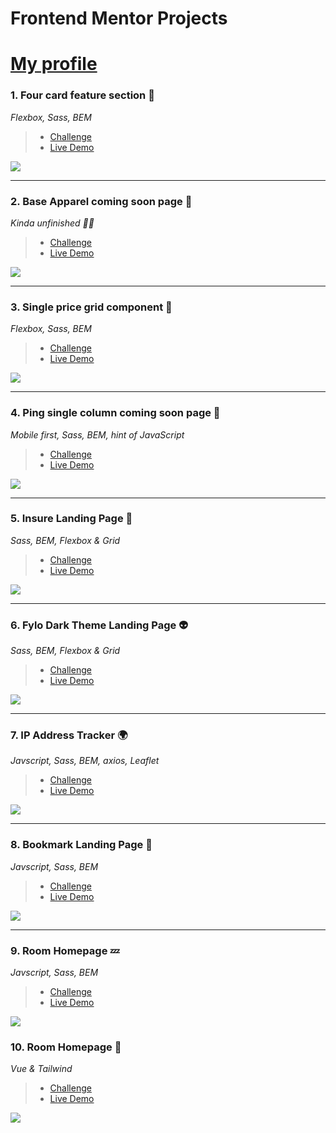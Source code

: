 # Frontend Mentor Projects

# [My profile](https://www.frontendmentor.io/profile/Mat2ja)

### 1. Four card feature section 🐞

_Flexbox, Sass, BEM_

> -   [Challenge](https://www.frontendmentor.io/challenges/four-card-feature-section-weK1eFYK)
> -   [Live Demo](https://four-card-feature-section-pi-drab.now.sh/)

<img src='screenshots/ffc.png'>

---

### 2. Base Apparel coming soon page 🦞

_Kinda unfinished 🤷‍♂️_

> -   [Challenge](https://www.frontendmentor.io/challenges/base-apparel-coming-soon-page-5d46b47f8db8a7063f9331a0)
> -   [Live Demo](https://base-apparel-liart.now.sh/)

<img src='screenshots/ba.png'>

---

### 3. Single price grid component 🐳

_Flexbox, Sass, BEM_

> -   [Challenge](https://www.frontendmentor.io/challenges/single-price-grid-component-5ce41129d0ff452fec5abbbc)
> -   [Live Demo](https://single-price-grid-component.mat2ja.now.sh/)

<img src='screenshots/spg.png'>

---

### 4. Ping single column coming soon page 🦅

_Mobile first, Sass, BEM, hint of JavaScript_

> -   [Challenge](https://www.frontendmentor.io/challenges/ping-single-column-coming-soon-page-5cadd051fec04111f7b848da)
> -   [Live Demo](https://ping-coming-soon-page-iota.now.sh/)

<img src='screenshots/ping.png'>

---

### 5. Insure Landing Page 🚀

_Sass, BEM, Flexbox & Grid_

> -   [Challenge](https://www.frontendmentor.io/challenges/insure-landing-page-uTU68JV8)
> -   [Live Demo](https://insure-landing-page-coral.vercel.app)

<img src='screenshots/insure.png'>

---

### 6. Fylo Dark Theme Landing Page 👽

_Sass, BEM, Flexbox & Grid_

> -   [Challenge](https://www.frontendmentor.io/challenges/fylo-dark-theme-landing-page-5ca5f2d21e82137ec91a50fd)
> -   [Live Demo](https://fylo-mocha.vercel.app)

<img src='screenshots/fylo.png'>

---

### 7. IP Address Tracker 🌍

_Javscript, Sass, BEM, axios, Leaflet_

> -   [Challenge](https://www.frontendmentor.io/challenges/ip-address-tracker-I8-0yYAH0)
> -   [Live Demo](https://ip-address-tracker-eta.vercel.app)

<img src='screenshots/ip.png'>

---

### 8. Bookmark Landing Page 🔖

_Javscript, Sass, BEM_

> -   [Challenge](https://www.frontendmentor.io/challenges/bookmark-landing-page-5d0b588a9edda32581d29158)
> -   [Live Demo](https://bookmark-landing-page-lake.vercel.app)

<img src='screenshots/blp.png'>

---

### 9. Room Homepage 💤

_Javscript, Sass, BEM_

> -   [Challenge](https://www.frontendmentor.io/challenges/room-homepage-BtdBY_ENq)
> -   [Live Demo](https://room-homepage-five.vercel.app/)

<img src='screenshots/room.png'>

### 10. Room Homepage 📝

_Vue & Tailwind_

> -   [Challenge](https://www.frontendmentor.io/challenges/todo-app-Su1_KokOW)
> -   [Live Demo](https://todo-dm-mat2ja.vercel.app/)

<img src='screenshots/todo.png'>
